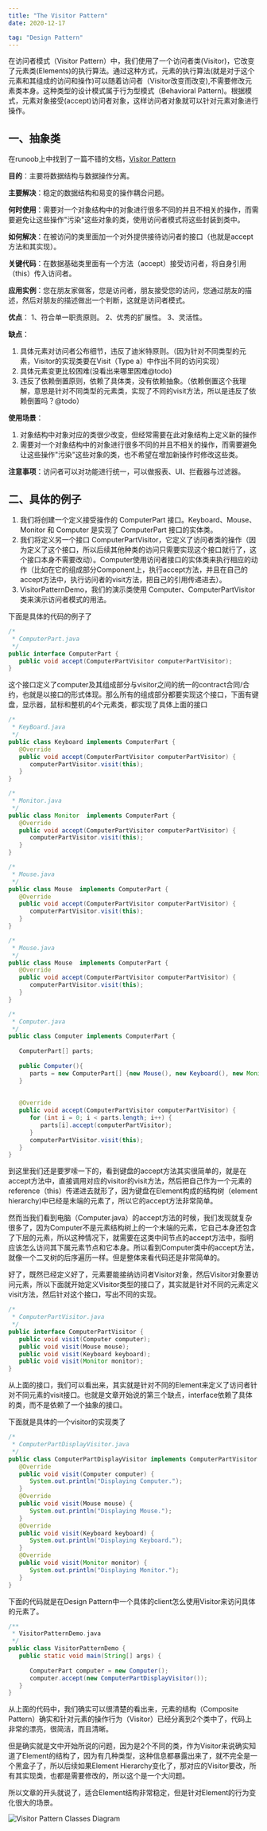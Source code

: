 ```yaml
---
title: "The Visitor Pattern" 
date: 2020-12-17

tag: "Design Pattern"
---
```


在访问者模式（Visitor Pattern）中，我们使用了一个访问者类(Visitor)，它改变了元素类(Elements)的执行算法。通过这种方式，元素的执行算法(就是对于这个元素和其组成的访问和操作)可以随着访问者（Visitor改变而改变),不需要修改元素类本身。这种类型的设计模式属于行为型模式（Behavioral Pattern)。根据模式，元素对象接受(accept)访问者对象，这样访问者对象就可以针对元素对象进行操作。
<!--more-->

## 一、抽象类

在runoob上中找到了一篇不错的文档，[Visitor Pattern](https://www.runoob.com/design-pattern/visitor-pattern.html)

**目的**：主要将数据结构与数据操作分离。

**主要解决**：稳定的数据结构和易变的操作耦合问题。

**何时使用**：需要对一个对象结构中的对象进行很多不同的并且不相关的操作，而需要避免让这些操作"污染"这些对象的类，使用访问者模式将这些封装到类中。

**如何解决**：在被访问的类里面加一个对外提供接待访问者的接口（也就是accept方法和其实现）。

**关键代码**：在数据基础类里面有一个方法（accept）接受访问者，将自身引用（this）传入访问者。

**应用实例**：您在朋友家做客，您是访问者，朋友接受您的访问，您通过朋友的描述，然后对朋友的描述做出一个判断，这就是访问者模式。

**优点**： 1、符合单一职责原则。 2、优秀的扩展性。 3、灵活性。

**缺点**：

1. 具体元素对访问者公布细节，违反了迪米特原则。（因为针对不同类型的元素，Visitor的实现类要在Visit（Type a）中作出不同的访问实现）
2. 具体元素变更比较困难(没看出来哪里困难@todo)
3. 违反了依赖倒置原则，依赖了具体类，没有依赖抽象。（依赖倒置这个我理解，意思是针对不同类型的元素类，实现了不同的visit方法，所以是违反了依赖倒置吗？@todo）

**使用场景**：

1. 对象结构中对象对应的类很少改变，但经常需要在此对象结构上定义新的操作
2. 需要对一个对象结构中的对象进行很多不同的并且不相关的操作，而需要避免让这些操作"污染"这些对象的类，也不希望在增加新操作时修改这些类。

**注意事项**：访问者可以对功能进行统一，可以做报表、UI、拦截器与过滤器。

## 二、具体的例子

1. 我们将创建一个定义接受操作的 ComputerPart 接口。Keyboard、Mouse、Monitor 和 Computer 是实现了 ComputerPart 接口的实体类。
2. 我们将定义另一个接口 ComputerPartVisitor，它定义了访问者类的操作（因为定义了这个接口，所以后续其他种类的访问只需要实现这个接口就行了，这个接口本身不需要改动）。Computer使用访问者接口的实体类来执行相应的动作（比如在它的组成部分Component上，执行accept方法，并且在自己的accept方法中，执行访问者的visit方法，把自己的引用传递进去）。
3. VisitorPatternDemo，我们的演示类使用 Computer、ComputerPartVisitor 类来演示访问者模式的用法。

下面是具体的代码的例子了

```java
/*
 * ComputerPart.java
 */
public interface ComputerPart {
   public void accept(ComputerPartVisitor computerPartVisitor);
}
```

这个接口定义了computer及其组成部分与visitor之间的统一的contract合同/合约，也就是以接口的形式体现。那么所有的组成部分都要实现这个接口，下面有键盘，显示器，鼠标和整机的4个元素类，都实现了具体上面的接口

```java
/*
 * KeyBoard.java
 */
public class Keyboard implements ComputerPart {
   @Override
   public void accept(ComputerPartVisitor computerPartVisitor) {
      computerPartVisitor.visit(this);
   }
}
```

```java
/*
 * Monitor.java
 */
public class Monitor  implements ComputerPart {
   @Override
   public void accept(ComputerPartVisitor computerPartVisitor) {
      computerPartVisitor.visit(this);
   }
}
```

```java
/*
 * Mouse.java
 */
public class Mouse  implements ComputerPart {
   @Override
   public void accept(ComputerPartVisitor computerPartVisitor) {
      computerPartVisitor.visit(this);
   }
}
```

```java
/*
 * Mouse.java
 */
public class Mouse  implements ComputerPart {
   @Override
   public void accept(ComputerPartVisitor computerPartVisitor) {
      computerPartVisitor.visit(this);
   }
}
```

```java
/*
 * Computer.java
 */
public class Computer implements ComputerPart {
   
   ComputerPart[] parts;
 
   public Computer(){
      parts = new ComputerPart[] {new Mouse(), new Keyboard(), new Monitor()};      
   } 
 
 
   @Override
   public void accept(ComputerPartVisitor computerPartVisitor) {
      for (int i = 0; i < parts.length; i++) {
         parts[i].accept(computerPartVisitor);
      }
      computerPartVisitor.visit(this);
   }
}
```

到这里我们还是要罗嗦一下的，看到键盘的accept方法其实很简单的，就是在accept方法中，直接调用对应的visitor的visit方法，然后把自己作为一个元素的reference（this）传递进去就形了，因为键盘在Element构成的结构树（element hierarchy)中已经是末端的元素了，所以它的accept方法非常简单。

然而当我们看到电脑（Computer.java）的accept方法的时候，我们发现就复杂很多了，因为Computer不是元素结构树上的一个末端的元素，它自己本身还包含了下层的元素，所以这种情况下，就需要在这类中间节点的accept方法中，指明应该怎么访问其下属元素节点和它本身。所以看到Computer类中的accept方法，就像一个二叉树的后序遍历一样。但是整体来看代码还是非常简单的。

好了，既然已经定义好了，元素要能接纳访问者Visitor对象，然后Visitor对象要访问元素，所以下面就开始定义Visitor类型的接口了，其实就是针对不同的元素定义visit方法，然后针对这个接口，写出不同的实现。

```java
/*
 * ComputerPartVisitor.java
 */
public interface ComputerPartVisitor {
   public void visit(Computer computer);
   public void visit(Mouse mouse);
   public void visit(Keyboard keyboard);
   public void visit(Monitor monitor);
}
```

从上面的接口，我们可以看出来，其实就是针对不同的Element来定义了访问者针对不同元素的visit接口。也就是文章开始说的第三个缺点，interface依赖了具体的类，而不是依赖了一个抽象的接口。

下面就是具体的一个visitor的实现类了

```java
/*
 * ComputerPartDisplayVisitor.java
 */
public class ComputerPartDisplayVisitor implements ComputerPartVisitor {
   @Override
   public void visit(Computer computer) {
      System.out.println("Displaying Computer.");
   }
   @Override
   public void visit(Mouse mouse) {
      System.out.println("Displaying Mouse.");
   }
   @Override
   public void visit(Keyboard keyboard) {
      System.out.println("Displaying Keyboard.");
   }
   @Override
   public void visit(Monitor monitor) {
      System.out.println("Displaying Monitor.");
   }
}
```

下面的代码就是在Design Pattern中一个具体的client怎么使用Visitor来访问具体的元素了。

```java
/**
 * VisitorPatternDemo.java
 */
public class VisitorPatternDemo {
   public static void main(String[] args) {
 
      ComputerPart computer = new Computer();
      computer.accept(new ComputerPartDisplayVisitor());
   }
}
```

从上面的代码中，我们确实可以很清楚的看出来，元素的结构（Composite Pattern）确实和针对元素的操作行为（Visitor）已经分离到2个类中了，代码上非常的漂亮，很简洁，而且清晰。

但是确实就是文中开始所说的问题，因为是2个不同的类，作为Visitor来说确实知道了Element的结构了，因为有几种类型，这种信息都暴露出来了，就不完全是一个黑盒子了，所以后续如果Element Hierarchy变化了，那对应的Visitor要改，所有其实现类，也都是需要修改的，所以这个是一个大问题。

所以文章的开头就说了，适合Element结构非常稳定，但是针对Element的行为变化很大的场景。

![Visitor Pattern Classes Diagram](https://www.runoob.com/wp-content/uploads/2014/08/visitor_pattern_uml_diagram.jpg)